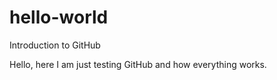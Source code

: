 # hello-world
Introduction to GitHub

Hello, here I am just testing GitHub and how everything works.
